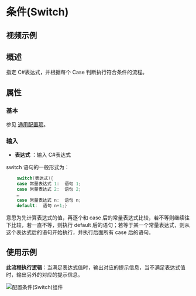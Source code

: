 # 条件(Switch)

## 视频示例

## 概述

指定 C#表达式，并根据每个 Case 判断执行符合条件的流程。

## 属性

### 基本

参见 [通用配置项](../Appendix/CommonConfigurationItems.md)。

### 输入

- **表达式** ：输入 C#表达式

switch 语句的一般形式为：

```c#
    switch(表达式){
    case 常量表达式 1:  语句 1;
    case 常量表达式 2:  语句 2;
    … 
    case 常量表达式 n:  语句 n;
    default:  语句 n+1;}

```

 意思为先计算表达式的值，再逐个和 case 后的常量表达式比较，若不等则继续往下比较，若一直不等，则执行 default 后的语句；若等于某一个常量表达式，则从这个表达式后的语句开始执行，并执行后面所有 case 后的语句。

## 使用示例

**此流程执行逻辑**：当满足表达式值时，输出对应的提示信息，当不满足表达式值时，输出另外的对应的提示信息。

![配置条件(Switch)组件](https://docimages.blob.core.chinacloudapi.cn/images/Activities/switch-3.png)
